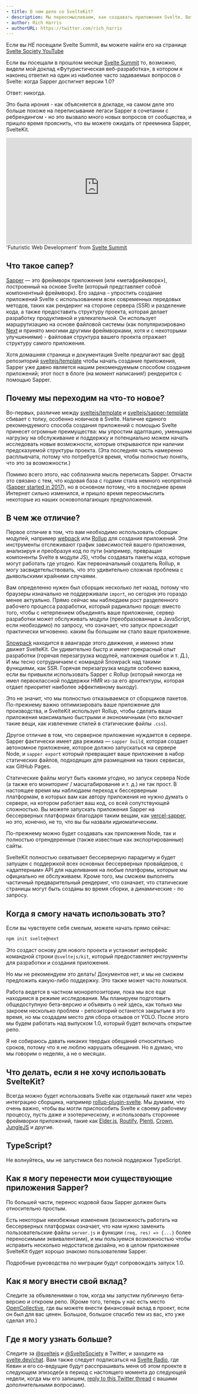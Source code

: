 ```yaml
---
- title: В чем дело со SvelteKit?
- description: Мы переосмысливаем, как создавать приложения Svelte. Вот что вам нужно знать...
- author: Rich Harris
- authorURL: https://twitter.com/rich_harris
---
```


<aside><p>Если вы <em>НЕ</em> посещали Svelte Summit, вы можете найти его на странице <a href="https://www.youtube.com/c/SvelteSociety/videos">Svelte Society YouTube</a></p></aside>

Если вы посещали в прошлом месяце [Svelte Summit](https://sveltesummit.com/) то, возможно, видели мой доклад «Футуристическая веб-разработка», в котором я наконец ответил на один из наиболее часто задаваемых вопросов о Svelte: когда Sapper достигнет версии 1.0?

Ответ: никогда.

Это была ирония - как объясняется в докладе, на самом деле это больше похоже на переписывание легаси Sapper в сочетании с ребрендингом - но это вызвало много новых вопросов от сообщества, и пришло время прояснить, что вы можете ожидать от преемника Sapper, SvelteKit.

<div class="max">
<figure style="max-width: 960px; margin: 0 auto">
<div style="height: 0; padding: 0 0 57.1% 0; position: relative; margin: 0 auto;">
	<iframe style="position: absolute; width: 100%; height: 100%; left: 0; top: 0; margin: 0;" src="https://www.youtube-nocookie.com/embed/qSfdtmcZ4d0" frameborder="0" allow="accelerometer; autoplay; encrypted-media; gyroscope; picture-in-picture" allowfullscreen></iframe>
</div>

<figcaption>'Futuristic Web Development' from <a href="https://sveltesummit.com/">Svelte Summit</a></figcaption>
</figure>
</div>


## Что такое сапер?

[Sapper](https://sapper.svelte.dev) — это фреймворк приложения (или «метафреймворк»), построенный на основе Svelte (который представляет собой компонентный фреймворк). Его задача - упростить создание приложений Svelte с использованием всех современных передовых методов, таких как рендеринг на стороне сервера (SSR) и разделение кода, а также предоставить структуру проекта, которая делает разработку продуктивной и увлекательной. Он использует маршрутизацию на основе файловой системы (как популяризировано [Next](https://nextjs.org/) и принято многими другими фреймворками, хотя и с некоторыми улучшениями) - файловая структура вашего проекта отражает структуру самого приложения.

Хотя домашняя страница и документация Svelte предлагают вас [degit](https://github.com/Rich-Harris/degit) репозиторий [sveltejs/template](https://github.com/sveltejs/template) чтобы начать создание приложения, Sapper уже давно является нашим рекомендуемым способом создания приложений; этот пост в блоге (на момент написания!) рендерится с помощью Sapper.


## Почему мы переходим на что-то новое?

Во-первых, различие между [sveltejs/template](https://github.com/sveltejs/template) и [sveltejs/sapper-template](https://github.com/sveltejs/sapper-template) сбивает с толку, особенно новичков в Svelte. Наличие единого рекомендуемого способа создания приложений с помощью Svelte принесет огромные преимущества: мы упростим адаптацию, уменьшим нагрузку на обслуживание и поддержку и потенциально можем начать исследовать новые возможности, которые открываются при наличии предсказуемой структуры проекта. (Эта последняя часть намеренно расплывчата, потому что потребуется время, чтобы полностью понять, что это за возможности.)

Помимо всего этого, нас соблазнила мысль переписать Sapper. Отчасти это связано с тем, что кодовая база с годами стала немного неопрятной ([Sapper started in 2017](/blog/sapper-towards-the-ideal-web-app-framework)), но в основном потому, что в последнее время Интернет сильно изменился, и пришло время переосмыслить некоторые из наших основополагающих предположений.


## В чем же отличие?

Первое отличие в том, что вам необходимо использовать сборщик модулей, например [webpack](https://webpack.js.org/) или [Rollup](https://rollupjs.org/) для создания приложений. Эти инструменты отслеживают график зависимостей вашего приложения, анализируя и преобразуя код по пути (например, превращая компоненты Svelte в модули JS), чтобы создавать пакеты кода, которые могут работать где угодно. Как первоначальный создатель Rollup, я могу засвидетельствовать, что это удивительно сложная проблема с дьявольскими крайними случаями.

Вам определенно нужен был сборщик несколько лет назад, потому что браузеры изначально не поддерживали `import`, но сегодня это гораздо менее актуально. Прямо сейчас мы наблюдаем рост разделенного рабочего процесса разработки, который радикально проще: вместо того, чтобы с нетерпением объединять ваше приложение, сервер разработки может обслуживать модули (преобразованные в JavaScript, если необходимо) по запросу, что означает, что запуск происходит практически мгновенно. каким бы большим ни стало ваше приложение.

[Snowpack](https://www.snowpack.dev/) находится в авангарде этого движения, и именно этим движет SvelteKit. Он удивительно быстр и имеет прекрасный опыт разработки (горячая перезагрузка модулей, наложения ошибок и т. Д.), И мы тесно сотрудничаем с командой Snowpack над такими функциями, как SSR. Горячая перезагрузка модуля особенно важна, если вы привыкли использовать Sapper с Rollup (который никогда не имел первоклассной поддержки HMR из-за его архитектуры, которая отдает приоритет наиболее эффективному выходу).

Это не значит, что мы полностью отказываемся от сборщиков пакетов. По-прежнему важно оптимизировать ваше приложение для производства, и SvelteKit использует Rollup, чтобы сделать ваши приложения максимально быстрыми и экономичными (что включает такие вещи, как извлечение стилей в статические файлы `.css`).

Другое отличие в том, что серверное приложение нуждается в сервере. Sapper фактически имеет два режима — `sapper build`, которая создает автономное приложение, которое должно запускаться на сервере Node, и `sapper export` который превращает ваше приложение в набор статических файлов, подходящих для размещения на таких сервисах, как GitHub Pages.

Статические файлы могут быть какими угодно, но запуск сервера Node (а также его мониторинг / масштабирование и т. д.) не так прост. В настоящее время мы наблюдаем переход к бессерверным платформам, в которых вам как автору приложения не нужно думать о сервере, на котором работает ваш код, со всей сопутствующей сложностью. Вы можете запускать приложения Sapper на бессерверных платформах благодаря таким вещам, как [vercel-sapper](https://github.com/thgh/vercel-sapper), но это, конечно, не то, что вы бы назвали идиоматическим.

<aside><p>По-прежнему можно будет создавать как приложения Node, так и полностью отрендеренные (также известные как экспортированные) сайты.</p></aside>

SvelteKit полностью охватывает бессерверную парадигму и будет запущен с поддержкой всех основных бессерверных провайдеров, с «адаптерным» API для нацеливания на любые платформы, которые мы официально не обслуживаем. Кроме того, мы сможем выполнять частичный предварительный рендеринг, что означает, что статические страницы могут быть созданы во время сборки, а динамические - по запросу.


## Когда я смогу начать использовать это?

Если вы чувствуете себя смелым, можете начать прямо сейчас:

```bash
npm init svelte@next
```

Это создаст основу для нового проекта и установит интерфейс командной строки `@sveltejs/kit`, который предоставляет инструменты для разработки и создания приложения.

Но мы не рекомендуем это делать! Документов нет, и мы не сможем предложить какую-либо поддержку. Это также может часто ломаться.

Работа ведется в частном монорепозитории, пока мы все еще находимся в режиме исследования. Мы планируем подготовить общедоступную бета-версию и объявить о ней здесь, как только мы закроем несколько проблем - репозиторий останется закрытым в это время, но мы создадим место для сбора отзывов от YOLO. После этого мы будем работать над выпуском 1.0, который будет включать открытие репо.

Я не собираюсь давать никаких твердых обещаний относительно сроков, потому что я не люблю нарушать обещания. Но я думаю, что мы говорим о неделях, а не о месяцах.


## Что делать, если я не хочу использовать SvelteKit?

Всегда можно будет использовать Svelte как отдельный пакет или через интеграцию сборщика, например [rollup-plugin-svelte](https://github.com/sveltejs/rollup-plugin-svelte). Мы думаем, что очень важно, чтобы вы могли приспособить Svelte к своему рабочему процессу, пусть даже и эзотерическому, и использовать сторонние фреймворки приложений, такие как [Elder.js](https://github.com/Elderjs/elderjs), [Routify](https://routify.dev/), [Plenti](https://plenti.co/), [Crown](https://crownframework.com/), [JungleJS](https://www.junglejs.org/) и другие.


## TypeScript?

Не волнуйтесь, мы не запустимся без полной поддержки TypeScript.


## Как я могу перенести мои существующие приложения Sapper?

По большей части, перенос кодовой базы Sapper должен быть относительно простым.

Есть некоторые неизбежные изменения (возможность работать на бессерверных платформах означает, что нам нужно заменить пользовательские файлы `server.js` и функции `(req, res) => {...}` более переносимыми эквивалентами), и мы пользуемся возможностью чтобы исправить несколько недостатков дизайна, но в целом приложение SvelteKit будет хорошо знакомо пользователям Sapper.

Подробные руководства по миграции будут сопровождать запуск 1.0.


## Как я могу внести свой вклад?

Следите за объявлениями о том, когда мы запустим публичную бета-версию и откроем репо. (Кроме того, теперь у нас есть место [OpenCollective](https://opencollective.com/svelte), где вы можете внести финансовый вклад в проект, если он был для вас ценен. Большое, большое спасибо тем из вас, кто уже сделал это.)


## Где я могу узнать больше?

Следите за [@sveltejs](https://twitter.com/sveltejs) и [@SvelteSociety](https://twitter.com/SvelteSociety) в Twitter, и заходите на [svelte.dev/chat](https://svelte.dev/chat). Вам также следует подписаться на [Svelte Radio](https://www.svelteradio.com/), где Кевин и его со-ведущие будут расспрашивать меня об этом проекте в следующем эпизоде ​​(и в период с настоящего момента до следующей недели, когда мы его запишем, [reply to this Twitter thread](https://twitter.com/Rich_Harris/status/1323376048571121665) с вашими дополнительными вопросами).